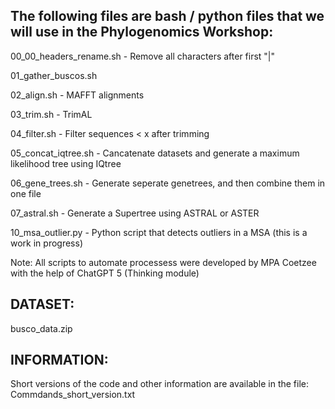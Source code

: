 ## The following files are bash / python files that we will use in the Phylogenomics Workshop:

00_00_headers_rename.sh - Remove all characters after first "|"

01_gather_buscos.sh

02_align.sh - MAFFT alignments

03_trim.sh - TrimAL

04_filter.sh - Filter sequences < x after trimming

05_concat_iqtree.sh - Cancatenate datasets and generate a maximum likelihood tree using IQtree

06_gene_trees.sh - Generate seperate genetrees, and then combine them in one file

07_astral.sh - Generate a Supertree using ASTRAL or ASTER

10_msa_outlier.py - Python script that detects outliers in a MSA (this is a work in progress)

Note: All scripts to automate processess were developed by MPA Coetzee with the help of ChatGPT 5 (Thinking module)

## DATASET: 

busco_data.zip

## INFORMATION:

Short versions of the code and other information are available in the file: Commdands_short_version.txt


